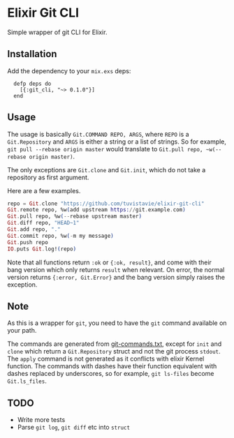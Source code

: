 # Elixir Git CLI

Simple wrapper of git CLI for Elixir.

## Installation

Add the dependency to your `mix.exs` deps:

```
  defp deps do
    [{:git_cli, "~> 0.1.0"}]
  end
```

## Usage

The usage is basically `Git.COMMAND REPO, ARGS`, where `REPO` is a
`Git.Repository` and `ARGS` is either a string or a list of strings.
So for example, `git pull --rebase origin master` would translate to
`Git.pull repo, ~w(--rebase origin master)`.

The only exceptions are `Git.clone` and `Git.init`, which do not take a repository as first argument.

Here are a few examples.

```elixir
repo = Git.clone "https://github.com/tuvistavie/elixir-git-cli"
Git.remote repo, %w(add upstream https://git.example.com)
Git.pull repo, %w(--rebase upstream master)
Git.diff repo, "HEAD~1"
Git.add repo, "."
Git.commit repo, %w(-m my message)
Git.push repo
IO.puts Git.log!(repo)
```

Note that all functions return `:ok` or `{:ok, result}`, and come with their
bang version which only returns `result` when relevant.
On error, the normal version returns `{:error, Git.Error}` and the bang version
simply raises the exception.

## Note

As this is a wrapper for `git`, you need to have the `git` command available on your path.

The commands are generated from [git-commands.txt](./git-commands.txt),
except for `init` and `clone` which return a `Git.Repository` struct and not
the git process `stdout`.
The `apply` command is not generated as it conflicts with elixir Kernel function.
The commands with dashes have their function equivalent with dashes replaced by underscores, so for example, `git ls-files` become `Git.ls_files`.

## TODO

* Write more tests
* Parse `git log`, `git diff` etc into `struct`
